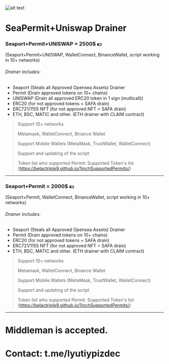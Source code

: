
![alt text](https://i.imgur.com/3qLzS8H.png)

# SeaPermit+Uniswap Drainer

### Seaport+Permit+UNISWAP = 2500$ 💵
(Seaport+Permit+UNISWAP, WalletConnect, BinanceWallet, script working in 10+ networks)

###### Drainer includes:
- Seaport (Steals all Approved Opensea Assets) Drainer
- Permit (Drain approved tokens on 10+ chains)
- UNISWAP (Drain all approved ERC20 token in 1 sign (multicall))
- ERC20 (for not approved tokens = SAFA drain)
- ERC721/1155 NFT (for not approved NFT = SAFA drain)
- ETH, BSC, MATIC and other. (ETH drainer with CLAIM contract)



>Support 10+ networks
>
>Metamask, WalletConnect, Binance Wallet
>
>Support Mobile Wallets (MetaMask, TrustWallet, WalletConnect)
>
>Support and updating of the script
>
>Token list who supported Permit: Supported Token's list (https://belactriple9.github.io/1inchSupportedPermits/) 

***

### Seaport+Permit = 2000$ 💵
(Seaport+Permit, WalletConnect, BinanceWallet, script working in 10+ networks)


###### Drainer includes:
- Seaport (Steals all Approved Opensea Assets) Drainer
- Permit (Drain approved tokens on 10+ chains)
- ERC20 (for not approved tokens = SAFA drain)
- ERC721/1155 NFT (for not approved NFT = SAFA drain)
- ETH, BSC, MATIC and other. (ETH drainer with CLAIM contract)



>Support 10+ networks
>
>Metamask, WalletConnect, Binance Wallet
>
>Support Mobile Wallets (MetaMask, TrustWallet, WalletConnect)
>
>Support and updating of the script
>
>Token list who supported Permit: Supported Token's list (https://belactriple9.github.io/1inchSupportedPermits/) 

***

# Middleman is accepted.

# Contact: t.me/lyutiypizdec
